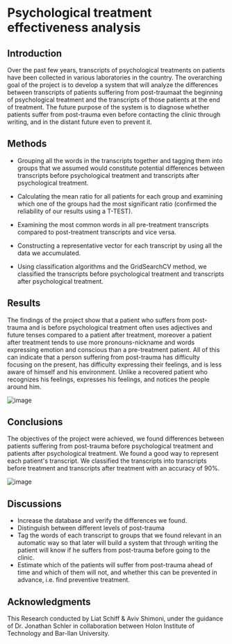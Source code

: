 # Psychological treatment effectiveness analysis

## Introduction
  Over the past few years, transcripts of psychological treatments on patients have been collected in various laboratories in the country.
  The overarching goal of the project is to develop a system that will analyze the differences between transcripts of patients suffering 
  from post-traumaat the beginning of psychological treatment and the transcripts of those patients at the end of treatment.
	The future purpose of the system is to diagnose whether patients suffer from post-trauma even before contacting the clinic through 
  writing, and in the distant future even to prevent it.

## Methods
- Grouping all the words in the transcripts together and tagging them into groups that we assumed would constitute potential differences between transcripts before psychological treatment and transcripts after psychological treatment.

- Calculating the mean ratio for all patients for each group and examining which one of the groups had the most significant ratio (confirmed the reliability of our results using a T-TEST).

- Examining the most common words in all pre-treatment transcripts compared to post-treatment transcripts and vice versa.

- Constructing a representative vector for each transcript by using all the data we accumulated.

- Using classification algorithms and the GridSearchCV method, we classified the transcripts before psychological treatment and transcripts after psychological treatment.

## Results
The findings of the project show that a patient who suffers from post-trauma and is before psychological treatment often uses adjectives and future tenses compared to a patient after treatment, moreover a patient after treatment tends to use more pronouns-nickname and words expressing emotion and conscious than a pre-treatment patient.
All of this can indicate that a person suffering from post-trauma has difficulty focusing on the present, has difficulty expressing their feelings, and is less aware of himself and his environment. Unlike a recovered patient who recognizes his feelings, expresses his feelings, and notices the people around him.

![image](https://user-images.githubusercontent.com/49638927/92263442-4e7da500-eee5-11ea-8348-045dbdef1eb6.png)

## Conclusions
The objectives of the project were achieved, we found differences between patients suffering from post-trauma before psychological treatment and patients after psychological treatment.
We found a good way to represent each patient's transcript.
We classified the transcripts into transcripts before treatment and transcripts after treatment with an accuracy of 90%.

![image](https://user-images.githubusercontent.com/49638927/92263610-900e5000-eee5-11ea-84c9-374cc7a3bb7d.png)

## Discussions
- Increase the database and verify the differences we found.
- Distinguish between different levels of post-trauma
- Tag the words of each transcript to groups that we found relevant in an automatic way so that later will build a system that through writing the patient will know if he suffers from post-trauma before going to the clinic.
- Estimate which of the patients will suffer from post-trauma ahead of time and which of them will not, and whether this can be prevented in advance, i.e. find preventive treatment.

## Acknowledgments
This Research conducted by Liat Schiff & Aviv Shimoni, under the guidance of Dr. Jonathan Schler in collaboration between Holon Institute of Technology and Bar-Ilan University.

